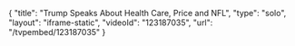 {
    "title": "Trump Speaks About Health Care, Price and NFL",
    "type": "solo",
    "layout": "iframe-static",
    "videoId": "123187035",
    "url": "\/tvpembed\/123187035"
}